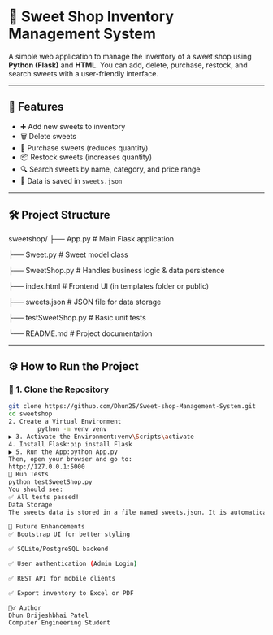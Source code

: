 # 🍬 Sweet Shop Inventory Management System

A simple web application to manage the inventory of a sweet shop using **Python (Flask)** and **HTML**. You can add, delete, purchase, restock, and search sweets with a user-friendly interface.

---

## 🚀 Features

- ➕ Add new sweets to inventory
- 🗑️ Delete sweets
- 🛒 Purchase sweets (reduces quantity)
- 📦 Restock sweets (increases quantity)
- 🔍 Search sweets by name, category, and price range
- 💾 Data is saved in `sweets.json`

---

## 🛠️ Project Structure
sweetshop/
├── App.py # Main Flask application

├── Sweet.py # Sweet model class

├── SweetShop.py # Handles business logic & data persistence

├── index.html # Frontend UI (in templates folder or public)

├── sweets.json # JSON file for data storage

├── testSweetShop.py # Basic unit tests

└── README.md # Project documentation


---

## ⚙️ How to Run the Project

### 🔧 1. Clone the Repository

```bash
git clone https://github.com/Dhun25/Sweet-shop-Management-System.git
cd sweetshop
2. Create a Virtual Environment
        python -m venv venv
▶️ 3. Activate the Environment:venv\Scripts\activate
4. Install Flask:pip install Flask
▶️ 5. Run the App:python App.py
Then, open your browser and go to:
http://127.0.0.1:5000
🧪 Run Tests
python testSweetShop.py
You should see:
✅ All tests passed!
Data Storage
The sweets data is stored in a file named sweets.json. It is automatically created/updated when you add, delete, purchase, or restock sweets.

📌 Future Enhancements
✅ Bootstrap UI for better styling

✅ SQLite/PostgreSQL backend

✅ User authentication (Admin Login)

✅ REST API for mobile clients

✅ Export inventory to Excel or PDF

🙋‍♂️ Author
Dhun Brijeshbhai Patel
Computer Engineering Student
